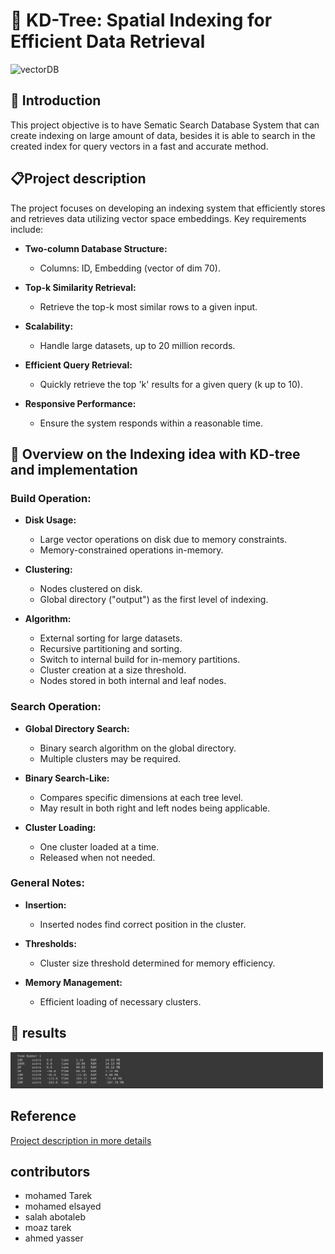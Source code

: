 # 🌲 KD-Tree: Spatial Indexing for Efficient Data Retrieval

![vectorDB](docs/vectorDB.gif)


## 📰 Introduction 
This project objective is to have Sematic Search Database System that can create indexing on large amount of data, besides it is able to search in the created index for query vectors in a fast
and accurate method.

## 📋Project description

The project focuses on developing an indexing system that efficiently stores and retrieves data utilizing vector space embeddings. Key requirements include:

- **Two-column Database Structure:**
  - Columns: ID, Embedding (vector of dim 70).

- **Top-k Similarity Retrieval:**
  - Retrieve the top-k most similar rows to a given input.

- **Scalability:**
  - Handle large datasets, up to 20 million records.

- **Efficient Query Retrieval:**
  - Quickly retrieve the top 'k' results for a given query (k up to 10).

- **Responsive Performance:**
  - Ensure the system responds within a reasonable time.


## 👀 Overview on the Indexing idea with KD-tree and implementation

### Build Operation:

- **Disk Usage:**
  - Large vector operations on disk due to memory constraints.
  - Memory-constrained operations in-memory.

- **Clustering:**
  - Nodes clustered on disk.
  - Global directory ("output") as the first level of indexing.

- **Algorithm:**
  - External sorting for large datasets.
  - Recursive partitioning and sorting.
  - Switch to internal build for in-memory partitions.
  - Cluster creation at a size threshold.
  - Nodes stored in both internal and leaf nodes.

### Search Operation:

- **Global Directory Search:**
  - Binary search algorithm on the global directory.
  - Multiple clusters may be required.

- **Binary Search-Like:**
  - Compares specific dimensions at each tree level.
  - May result in both right and left nodes being applicable.

- **Cluster Loading:**
  - One cluster loaded at a time.
  - Released when not needed.

### General Notes:
- **Insertion:**
  - Inserted nodes find correct position in the cluster.

- **Thresholds:**
  - Cluster size threshold determined for memory efficiency.

- **Memory Management:**
  - Efficient loading of necessary clusters.



## 🚀 results
<img src="./docs/results.png" alt="result" width="500" >

## Reference
[Project description in more details](https://drive.google.com/file/d/1FkgCurVRJqMou8lOEANdfD2rqZEC6VqC/view)
## contributors
- mohamed Tarek 
- mohamed elsayed 
- salah abotaleb 
- moaz tarek 
- ahmed yasser